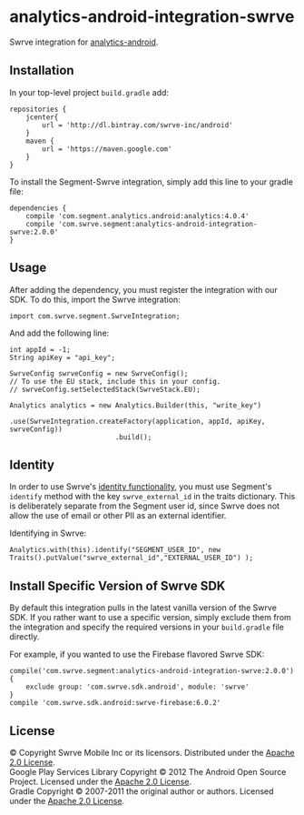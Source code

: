 analytics-android-integration-swrve
======================================

Swrve integration for [analytics-android](https://github.com/segmentio/analytics-android).

## Installation

In your top-level project `build.gradle` add:

```
repositories {
    jcenter{
        url = 'http://dl.bintray.com/swrve-inc/android'
    }
    maven {
        url = 'https://maven.google.com'
    }
}
```

To install the Segment-Swrve integration, simply add this line to your gradle file:

```
dependencies {
    compile 'com.segment.analytics.android:analytics:4.0.4'
    compile 'com.swrve.segment:analytics-android-integration-swrve:2.0.0'
}
```

## Usage

After adding the dependency, you must register the integration with our SDK.  To do this, import the Swrve integration:


```
import com.swrve.segment.SwrveIntegration;
```

And add the following line:

```
int appId = -1;
String apiKey = "api_key";

SwrveConfig swrveConfig = new SwrveConfig();
// To use the EU stack, include this in your config.
// swrveConfig.setSelectedStack(SwrveStack.EU);

Analytics analytics = new Analytics.Builder(this, "write_key")
                          .use(SwrveIntegration.createFactory(application, appId, apiKey, swrveConfig))
                          .build();
```

## Identity

In order to use Swrve's [identity functionality](https://docs.swrve.com/developer-documentation/integration/android/#User_identity), you must use Segment's `identify` method with the key `swrve_external_id` in the traits dictionary. This is deliberately separate from the Segment user id, since Swrve does not allow the use of email or other PII as an external identifier.

Identifying in Swrve:
```
Analytics.with(this).identify("SEGMENT_USER_ID", new Traits().putValue("swrve_external_id","EXTERNAL_USER_ID") );
```

## Install Specific Version of Swrve SDK

By default this integration pulls in the latest vanilla version of the Swrve SDK. If you rather want to use a specific version, simply exclude them from the integration and specify the required versions in your `build.gradle` file directly.

For example, if you wanted to use the Firebase flavored Swrve SDK:

```
compile('com.swrve.segment:analytics-android-integration-swrve:2.0.0') {
    exclude group: 'com.swrve.sdk.android', module: 'swrve'
}
compile 'com.swrve.sdk.android:swrve-firebase:6.0.2'
```

License
-------
© Copyright Swrve Mobile Inc or its licensors. Distributed under the [Apache 2.0 License](LICENSE).  
Google Play Services Library Copyright © 2012 The Android Open Source Project. Licensed under the [Apache 2.0 License](http://www.apache.org/licenses/LICENSE-2.0).  
Gradle Copyright © 2007-2011 the original author or authors. Licensed under the [Apache 2.0 License](http://www.apache.org/licenses/LICENSE-2.0).
